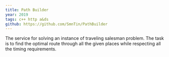 ```yaml
---
title: Path Builder
year: 2019
tags: c++ http a&ds
github: https://github.com/SmnTin/PathBuilder
---
```

The service for solving an instance of traveling salesman problem. The task is to find the optimal route through all the given places while respecting all the timing requirements.